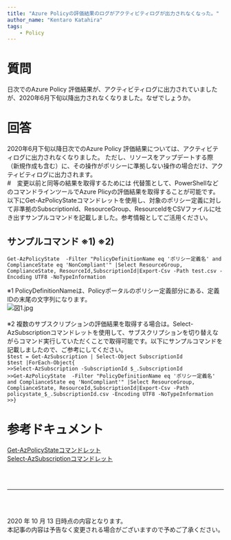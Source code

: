 ```yaml
---
title: "Azure Policyの評価結果のログがアクティビティログが出力されなくなった。"
author_name: "Kentaro Katahira"
tags:
    - Policy
---
```


# 質問
日次でのAzure Policy 評価結果が、アクティビティログに出力されていましたが、2020年6月下旬以降出力されなくなりました。なぜでしょうか。
# 回答
2020年6月下旬以降日次でのAzure Policy 評価結果については、アクティビティログに出力されなくなりました。
ただし、リソースをアップデートする際（新規作成も含む）に、その操作がポリシーに準拠しない操作の場合だけ、アクティビティログに出力されます。
<br>
#　変更以前と同等の結果を取得するためには
代替策として、PowerShellなどのコマンドラインツールでAzure Plicyの評価結果を取得することが可能です。以下にGet-AzPolicyStateコマンドレットを使用し、対象のポリシー定義に対して非準拠のSubscriptionId、ResourceGroup、ResourceIdをCSVファイルに吐き出すサンプルコマンドを記載しました。参考情報としてご活用ください。
<br>
## サンプルコマンド ※1) ※2)
`Get-AzPolicyState  -Filter "PolicyDefinitionName eq 'ポリシー定義名' and ComplianceState eq 'NonCompliant'" |Select ResourceGroup, ComplianceState, ResourceId,SubscriptionId|Export-Csv -Path test.csv -Encoding UTF8 -NoTypeInformation`
<br>

※1 PolicyDefinitionNameは、Policyポータルのポリシー定義部分にある、定義IDの末尾の文字列になります。<br>
![図1.jpg]({{site.baseurl}}/media/2020/10/2020-10-13-item.png)
<br><br>
※2 複数のサブスクリプションの評価結果を取得する場合は。Select-AzSubscriptionコマンドレットを使用して、サブスクリプションを切り替えながらコマンド実行していただくことで取得可能です。以下にサンプルコマンドを記載しましたので、ご参考にしてください。<br>
`$test = Get-AzSubscription | Select-Object SubscriptionId` <br>
`$test |ForEach-Object{`<br>
`>>Select-AzSubscription -SubscriptionId $_.SubscriptionId`<br>
`>>Get-AzPolicyState  -Filter "PolicyDefinitionName eq 'ポリシー定義名' and ComplianceState eq 'NonCompliant'" |Select ResourceGroup, ComplianceState, ResourceId,SubscriptionId|Export-Csv -Path policystate_$_.SubscriptionId.csv -Encoding UTF8 -NoTypeInformation`<br>
`>>}`<br>
# 参考ドキュメント

[Get-AzPolicyStateコマンドレット](https://docs.microsoft.com/en-us/powershell/module/az.policyinsights/get-azpolicystate?view=azps-4.7.0)<br>
[Select-AzSubscriptionコマンドレット](https://docs.microsoft.com/en-us/powershell/module/servicemanagement/azure.service/select-azuresubscription?view=azuresmps-4.0.0)

<br>
<br>

---

<br>
<br>

2020 年 10 月 13 日時点の内容となります。<br>
本記事の内容は予告なく変更される場合がございますので予めご了承ください。

<br>
<br>
